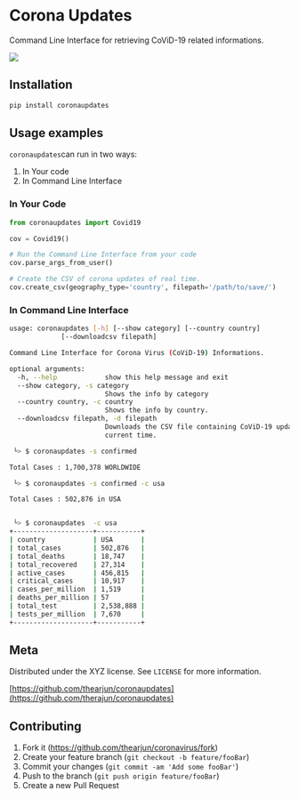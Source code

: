 # Corona Updates
Command Line Interface for retrieving CoViD-19 related informations. 

![](header.png)

## Installation



```sh
pip install coronaupdates
```

## Usage examples 

`coronaupdates`can run in two ways:

1. In Your code
2. In Command Line Interface

### In Your Code
```python
from coronaupdates import Covid19

cov = Covid19()

# Run the Command Line Interface from your code
cov.parse_args_from_user()

# Create the CSV of corona updates of real time.
cov.create_csv(geography_type='country', filepath='/path/to/save/')
```
### In Command Line Interface

```sh
usage: coronaupdates [-h] [--show category] [--country country]
             [--downloadcsv filepath]

Command Line Interface for Corona Virus (CoViD-19) Informations.

optional arguments:
  -h, --help            show this help message and exit
  --show category, -s category
                        Shows the info by category
  --country country, -c country
                        Shows the info by country.
  --downloadcsv filepath, -d filepath
                        Downloads the CSV file containing CoViD-19 updates of
                        current time.
```

```sh
 └> $ coronaupdates -s confirmed

Total Cases : 1,700,378 WORLDWIDE
```
```sh
 └> $ coronaupdates -s confirmed -c usa

Total Cases : 502,876 in USA
```
```sh

 └> $ coronaupdates  -c usa
+--------------------+-----------+
| country            | USA       |
| total_cases        | 502,876   |
| total_deaths       | 18,747    |
| total_recovered    | 27,314    |
| active_cases       | 456,815   |
| critical_cases     | 10,917    |
| cases_per_million  | 1,519     |
| deaths_per_million | 57        |
| total_test         | 2,538,888 |
| tests_per_million  | 7,670     |
+--------------------+-----------+
```

## Meta


Distributed under the XYZ license. See ``LICENSE`` for more information.

[https://github.com/thearjun/coronaupdates](https://github.com/therajun/coronaupdates)

## Contributing

1. Fork it (<https://github.com/thearjun/coronavirus/fork>)
2. Create your feature branch (`git checkout -b feature/fooBar`)
3. Commit your changes (`git commit -am 'Add some fooBar'`)
4. Push to the branch (`git push origin feature/fooBar`)
5. Create a new Pull Request
<!--stackedit_data:
eyJoaXN0b3J5IjpbMTM0NzMxNTA4OF19
-->